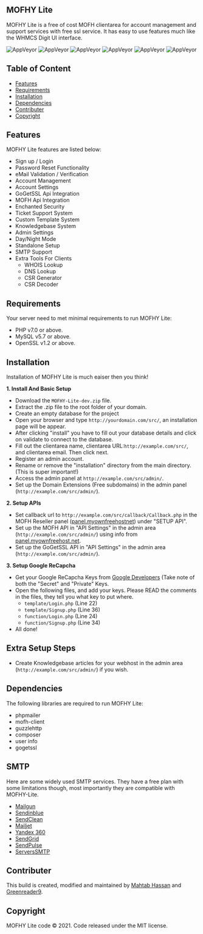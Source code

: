 ## MOFHY Lite
MOFHY Lite is a free of cost MOFH clientarea for account management and support services with free ssl service. It has easy to use features much like the WHMCS Digit UI interface. 

![AppVeyor](https://img.shields.io/badge/Licence-MIT-lightgrey)
![AppVeyor](https://img.shields.io/badge/Version-v1.0.5-lightgrey)
![AppVeyor](https://img.shields.io/badge/Build-passed-lightgreen)
![AppVeyor](https://img.shields.io/badge/Dependencies-php-lightgrey)
![AppVeyor](https://img.shields.io/badge/Dependencies-mysql-lightgrey)
![AppVeyor](https://img.shields.io/badge/Interface-Digit-lightgrey)

## Table of Content 
- [Features](#features)
- [Requirements](#requirements) 
- [Installation](#installation)
- [Dependencies](#dependencies)
- [Contributer](#contributer)
- [Copyright](#copyright)

## Features
MOFHY Lite features are listed below:
- Sign up / Login 
- Password Reset Functionality
- eMail Validation / Verification 
- Account Management 
- Account Settings 
- GoGetSSL Api Integration 
- MOFH Api Integration
- Enchanted Security 
- Ticket Support System 
- Custom Template System 
- Knowledgebase System
- Admin Settings
- Day/Night Mode
- Standalone Setup 
- SMTP Support 
- Extra Tools For Clients
  - WHOIS Lookup
  - DNS Lookup
  - CSR Generator
  - CSR Decoder

## Requirements
Your server need to met minimal requirements to run MOFHY Lite:
- PHP v7.0 or above.
- MySQL v5.7 or above.
- OpenSSL v1.2 or above. 

## Installation 
Installation of MOFHY Lite is much eaiser then you think!

**1. Install And Basic Setup**
- Download the ```MOFHY-Lite-dev.zip``` file. 
- Extract the .zip file to the root folder of your domain. 
- Create an empty database for the project
- Open your browser and type ```http://yourdomain.com/src/```, an installation page will be appear. 
- After clicking "install" you have to fill out your database details and click on validate to connect to the database. 
- Fill out the clientarea name, clientarea URL:```http://example.com/src/```, and clientarea email. Then click next. 
- Register an admin account. 
- Rename or remove the "installation" directory from the main directory. (This is super important!)
- Access the admin panel at ```http://example.com/src/admin/```. 
- Set up the Domain Extensions (Free subdomains) in the admin panel (```http://example.com/src/admin/```).

**2. Setup APIs**
- Set callback url to ```http://example.com/src/callback/Callback.php``` in the MOFH Reseller panel ([panel.myownfreehostnet](panel.myownfreehostnet)) under "SETUP API".
- Set up the MOFH API in "API Settings" in the admin area (```http://example.com/src/admin/```) using info from [panel.myownfreehost.net](panel.myownfreehost.net).
- Set up the GoGetSSL API in "API Settings" in the admin area (```http://example.com/src/admin/```).

**3. Setup Google ReCapcha**
- Get your Google ReCapcha Keys from [Google Developers](https://developers.google.com/_d/signin?continue=https%3A%2F%2Fdevelopers.google.com%2Frecaptcha%2F&prompt=select_account) (Take note of both the "Secret" and "Private" Keys.
- Open the following files, and add your keys. Please READ the comments in the files, they tell you what key to put where.
  - ```template/Login.php``` (Line 22)
  - ```template/Signup.php``` (Line 36)
  - ```function/Login.php``` (Line 24)
  - ```function/Signup.php``` (Line 34)
- All done! 

## Extra Setup Steps
- Create Knowledgebase articles for your webhost in the admin area (```http://example.com/src/admin/```) if you wish.

## Dependencies
The following libraries are required to run MOFHY Lite:
- phpmailer
- mofh-client
- guzzlehttp
- composer
- user info
- gogetssl

## SMTP
Here are some widely used SMTP services. They have a free plan with some limitations though, most importantly they are compatible with MOFHY-Lite.
- [Mailgun](https://www.mailgun.com/)
- [Sendinblue](https://sendinblue.com/)
- [SendClean](https://sendclean.com/)
- [Mailjet](https://mailjet.com/)
- [Yandex 360](https://360.yandex.com)
- [SendGrid](https://sendgrid.com/free/)
- [SendPulse](https://sendpulse.com/features/smtp)
- [ServersSMTP](https://serversmtp.com/get-free-emails/)

## Contributer
This build is created, modified and maintained by [Mahtab Hassan](https://github.com/mahtab2003) and [Greenreader9](https://github.com/greenreader9).

## Copyright
MOFHY Lite code ©️ 2021. Code released under the MIT license.

